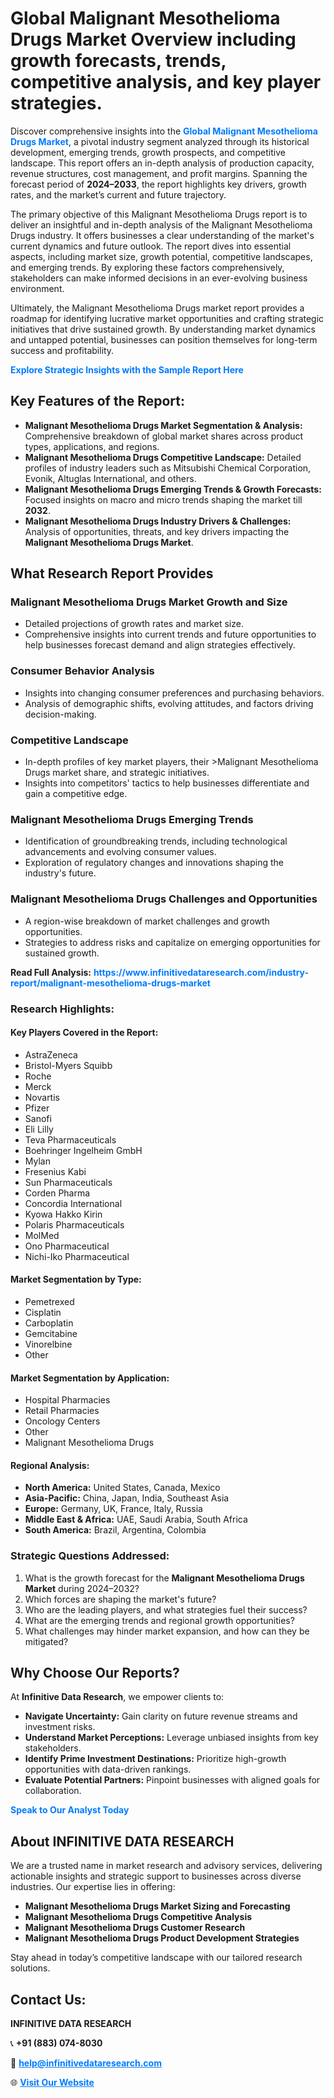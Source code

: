 <h1>Global Malignant Mesothelioma Drugs Market Overview including growth forecasts, trends, competitive analysis, and key player strategies.</h1>
<p>
Discover comprehensive insights into the 
<a href="https://www.infinitivedataresearch.com/industry-report/malignant-mesothelioma-drugs-market" rel="dofollow" style="color: #007BFF; text-decoration: none;"><strong>Global Malignant Mesothelioma Drugs Market</strong></a>, a pivotal industry segment analyzed through its historical development, emerging trends, growth prospects, and competitive landscape. This report offers an in-depth analysis of production capacity, revenue structures, cost management, and profit margins. Spanning the forecast period of <strong>2024–2033</strong>, the report highlights key drivers, growth rates, and the market’s current and future trajectory.
</p>
<p>
The primary objective of this Malignant Mesothelioma Drugs report is to deliver an insightful and in-depth analysis of the Malignant Mesothelioma Drugs industry. It offers businesses a clear understanding of the market's current dynamics and future outlook. The report dives into essential aspects, including market size, growth potential, competitive landscapes, and emerging trends. By exploring these factors comprehensively, stakeholders can make informed decisions in an ever-evolving business environment.
</p>
<p>
Ultimately, the Malignant Mesothelioma Drugs market report provides a roadmap for identifying lucrative market opportunities and crafting strategic initiatives that drive sustained growth. By understanding market dynamics and untapped potential, businesses can position themselves for long-term success and profitability.
</p>
<p>
<a href="https://www.infinitivedataresearch.com/request-sample/reportId=103204" style="color: #007BFF; text-decoration: none;"><strong>Explore Strategic Insights with the Sample Report Here</strong></a>
</p>

<h2>Key Features of the Report:</h2>
<ul>
<li><strong>Malignant Mesothelioma Drugs Market Segmentation & Analysis:</strong> Comprehensive breakdown of global market shares across product types, applications, and regions.</li>
<li><strong>Malignant Mesothelioma Drugs Competitive Landscape:</strong> Detailed profiles of industry leaders such as Mitsubishi Chemical Corporation, Evonik, Altuglas International, and others.</li>
<li><strong>Malignant Mesothelioma Drugs Emerging Trends & Growth Forecasts:</strong> Focused insights on macro and micro trends shaping the market till <strong>2032</strong>.</li>
<li><strong>Malignant Mesothelioma Drugs Industry Drivers & Challenges:</strong> Analysis of opportunities, threats, and key drivers impacting the <strong>Malignant Mesothelioma Drugs Market</strong>.</li>
</ul>

<h2>What Research Report Provides</h2>
<h3>Malignant Mesothelioma Drugs Market Growth and Size</h3>
<ul>
<li>Detailed projections of growth rates and market size.</li>
<li>Comprehensive insights into current trends and future opportunities to help businesses forecast demand and align strategies effectively.</li>
</ul>

<h3>Consumer Behavior Analysis</h3>
<ul>
<li>Insights into changing consumer preferences and purchasing behaviors.</li>
<li>Analysis of demographic shifts, evolving attitudes, and factors driving decision-making.</li>
</ul>

<h3>Competitive Landscape</h3>
<ul>
<li>In-depth profiles of key market players, their >Malignant Mesothelioma Drugs market share, and strategic initiatives.</li>
<li>Insights into competitors' tactics to help businesses differentiate and gain a competitive edge.</li>
</ul>

<h3>Malignant Mesothelioma Drugs Emerging Trends</h3>
<ul>
<li>Identification of groundbreaking trends, including technological advancements and evolving consumer values.</li>
<li>Exploration of regulatory changes and innovations shaping the industry's future.</li>
</ul>

<h3>Malignant Mesothelioma Drugs Challenges and Opportunities</h3>
<ul>
<li>A region-wise breakdown of market challenges and growth opportunities.</li>
<li>Strategies to address risks and capitalize on emerging opportunities for sustained growth.</li>
</ul>
<p><strong>Read Full Analysis:</strong> <a href="https://www.infinitivedataresearch.com/industry-report/malignant-mesothelioma-drugs-market" rel="dofollow" style="color: #007BFF; text-decoration: none;"><strong>https://www.infinitivedataresearch.com/industry-report/malignant-mesothelioma-drugs-market</strong></a></p>
<h3>Research Highlights:</h3>
<h4>Key Players Covered in the Report:</h4>
<ul><li>AstraZeneca</li><li>Bristol-Myers Squibb</li><li>Roche</li><li>Merck</li><li>Novartis</li><li>Pfizer</li><li>Sanofi</li><li>Eli Lilly</li><li>Teva Pharmaceuticals</li><li>Boehringer Ingelheim GmbH</li><li>Mylan</li><li>Fresenius Kabi</li><li>Sun Pharmaceuticals</li><li>Corden Pharma</li><li>Concordia International</li><li>Kyowa Hakko Kirin</li><li>Polaris Pharmaceuticals</li><li>MolMed</li><li>Ono Pharmaceutical</li><li>Nichi-Iko Pharmaceutical</li></ul>
<h4>Market Segmentation by Type:</h4>
<ul><li>Pemetrexed</li><li>Cisplatin</li><li>Carboplatin</li><li>Gemcitabine</li><li>Vinorelbine</li><li>Other</li></ul>
<h4>Market Segmentation by Application:</h4>
<ul><li>Hospital Pharmacies</li><li>Retail Pharmacies</li><li>Oncology Centers</li><li>Other</li><li>Malignant Mesothelioma Drugs</li></ul>

<h4>Regional Analysis:</h4>
<ul>
<li><strong>North America:</strong> United States, Canada, Mexico</li>
<li><strong>Asia-Pacific:</strong> China, Japan, India, Southeast Asia</li>
<li><strong>Europe:</strong> Germany, UK, France, Italy, Russia</li>
<li><strong>Middle East & Africa:</strong> UAE, Saudi Arabia, South Africa</li>
<li><strong>South America:</strong> Brazil, Argentina, Colombia</li>
</ul>

<h3>Strategic Questions Addressed:</h3>
<ol>
<li>What is the growth forecast for the <strong>Malignant Mesothelioma Drugs Market</strong> during 2024–2032?</li>
<li>Which forces are shaping the market's future?</li>
<li>Who are the leading players, and what strategies fuel their success?</li>
<li>What are the emerging trends and regional growth opportunities?</li>
<li>What challenges may hinder market expansion, and how can they be mitigated?</li>
</ol>

<h2>Why Choose Our Reports?</h2>
<p>At <strong>Infinitive Data Research</strong>, we empower clients to:</p>
<ul>
<li><strong>Navigate Uncertainty:</strong> Gain clarity on future revenue streams and investment risks.</li>
<li><strong>Understand Market Perceptions:</strong> Leverage unbiased insights from key stakeholders.</li>
<li><strong>Identify Prime Investment Destinations:</strong> Prioritize high-growth opportunities with data-driven rankings.</li>
<li><strong>Evaluate Potential Partners:</strong> Pinpoint businesses with aligned goals for collaboration.</li>
</ul>
<p><a href="https://www.infinitivedataresearch.com/industry-report/malignant-mesothelioma-drugs-market" rel="dofollow" style="color: #007BFF; text-decoration: none;"><strong>Speak to Our Analyst Today</strong></a></p>

<h2>About INFINITIVE DATA RESEARCH</h2>
<p>We are a trusted name in market research and advisory services, delivering actionable insights and strategic support to businesses across diverse industries. Our expertise lies in offering:</p>
<ul>
<li><strong>Malignant Mesothelioma Drugs Market Sizing and Forecasting</strong></li>
<li><strong>Malignant Mesothelioma Drugs Competitive Analysis</strong></li>
<li><strong>Malignant Mesothelioma Drugs Customer Research</strong></li>
<li><strong>Malignant Mesothelioma Drugs Product Development Strategies</strong></li>
</ul>
<p>Stay ahead in today’s competitive landscape with our tailored research solutions.</p>

<h2>Contact Us:</h2>
<p><strong>INFINITIVE DATA RESEARCH</strong></p>
<p>📞 <strong>+91 (883) 074-8030</strong></p>
<p>📧 <strong><a href="mailto:help@infinitivedataresearch.com" style="color: #007BFF;">help@infinitivedataresearch.com</a></strong></p>
<p>🌐 <strong><a href="https://www.infinitivedataresearch.com" rel="dofollow" style="color: #007BFF;">Visit Our Website</a></strong></p>